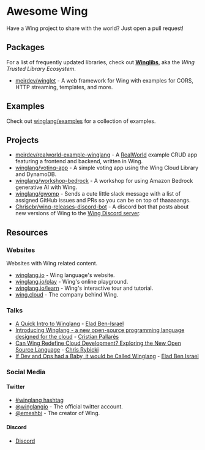 # Awesome Wing

Have a Wing project to share with the world? Just open a pull request!

## Packages

For a list of frequently updated libraries, check out [**Winglibs**](https://github.com/winglang/winglibs), aka the *Wing Trusted Library Ecosystem*.

- [meirdev/winglet](https://github.com/meirdev/winglet) - A web framework for Wing with examples for CORS, HTTP streaming, templates, and more.

## Examples

Check out [winglang/examples](https://github.com/winglang/examples) for a collection of examples.

## Projects

- [meirdev/realworld-example-winglang](https://github.com/meirdev/realworld-example-winglang) - A [RealWorld](https://github.com/gothinkster/realworld) example CRUD app featuring a frontend and backend, written in Wing.
- [winglang/voting-app](https://github.com/winglang/voting-app) - A simple voting app using the Wing Cloud Library and DynamoDB.
- [winglang/workshop-bedrock](https://github.com/winglang/workshop-bedrock) - A workshop for using Amazon Bedrock generative AI with Wing.
- [winglang/gwomp](https://github.com/winglang/gwomp) - Sends a cute little slack message with a list of assigned GitHub issues and PRs so you can be on top of thaaaaangs.
- [Chriscbr/wing-releases-discord-bot](https://github.com/Chriscbr/wing-releases-discord-bot) - A discord bot that posts about new versions of Wing to the [Wing Discord server](https://t.winglang.io/discord).

## Resources

### Websites

Websites with Wing related content.

- [winglang.io](https://winglang.io) - Wing language's website.
- [winglang.io/play](https://winglang.io/play) - Wing's online playground.
- [winglang.io/learn](https://winglang.io/learn) - Wing's interactive tour and tutorial.
- [wing.cloud](https://wing.cloud) - The company behind Wing.

<!--
### Courses
-->

### Talks

- [A Quick Intro to Winglang](https://www.youtube.com/watch?v=wzqCXrsKWbo&pp=ygUNd2luZyBsYW5ndWFnZQ%3D%3D) - [Elad Ben-Israel](https://github.com/eladb)
- [Introducing Winglang - a new open-source programming language designed for the cloud](https://www.youtube.com/watch?v=chqcE5YgVrw) - [Cristian Pallarés](https://github.com/skyrpex)
- [Can Wing Redefine Cloud Development? Exploring the New Open Source Language](https://www.youtube.com/watch?v=1bI6bgVRW_c) - [Chris Rybicki](https://github.com/Chriscbr)
- [If Dev and Ops had a Baby, it would be Called Winglang](https://www.youtube.com/watch?v=ECqpEE2_IEA) - [Elad Ben Israel](https://github.com/eladb)

### Social Media

#### Twitter

* [#winglang hashtag](https://twitter.com/search?q=winglang&src=typed_query)
* [@winglangio](https://twitter.com/winglangio) - The official twitter account.
* [@emeshbi](https://twitter.com/emeshbi) - The creator of Wing.

#### Discord

* [Discord](https://t.winglang.io/discord)
